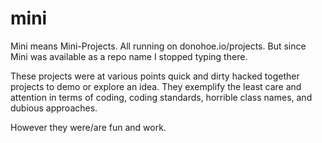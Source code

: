 mini
====

Mini means Mini-Projects. All running on donohoe.io/projects. But since Mini was available as a repo name I stopped typing there.

These projects were at various points quick and dirty hacked together projects to demo or explore an idea. They exemplify the least care and attention in terms of coding, coding standards, horrible class names, and dubious approaches.

However they were/are fun and work.
